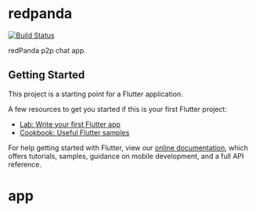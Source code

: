 # redpanda

[![Build Status](https://travis-ci.org/redPanda-project/app.svg?branch=master)](https://travis-ci.org/redPanda-project/app)

redPanda p2p chat app.

## Getting Started

This project is a starting point for a Flutter application.

A few resources to get you started if this is your first Flutter project:

- [Lab: Write your first Flutter app](https://flutter.dev/docs/get-started/codelab)
- [Cookbook: Useful Flutter samples](https://flutter.dev/docs/cookbook)

For help getting started with Flutter, view our
[online documentation](https://flutter.dev/docs), which offers tutorials,
samples, guidance on mobile development, and a full API reference.
# app

